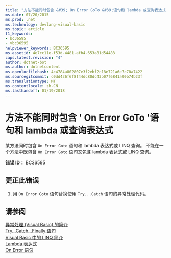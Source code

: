 ```yaml
---
title: "方法不能同时包含 &#39; On Error GoTo &#39;语句和 lambda 或查询表达式"
ms.date: 07/20/2015
ms.prod: .net
ms.technology: devlang-visual-basic
ms.topic: article
f1_keywords:
- bc36595
- vbc36595
helpviewer_keywords: BC36595
ms.assetid: 4e7cc11e-f53d-4481-afb4-653a81d54483
caps.latest.revision: "4"
author: dotnet-bot
ms.author: dotnetcontent
ms.openlocfilehash: 4c4784a802807e3f2ebf2c18e721a6e7c70a7422
ms.sourcegitcommit: c0dd436f6f8f44dc80dc43b07f6841a00b74b23f
ms.translationtype: MT
ms.contentlocale: zh-CN
ms.lasthandoff: 01/19/2018
---
```

# <a name="method-cannot-contain-both-an-39on-error-goto39-statement-and-a-lambda-or-query-expression"></a>方法不能同时包含 &#39; On Error GoTo &#39;语句和 lambda 或查询表达式
某方法同时包含 `On Error Goto` 语句和 lambda 表达式或 LINQ 查询。 不能在一个方法中既包含 `On Error Goto` 语句又包含 lambda 表达式或 LINQ 查询。  
  
 **错误 ID：** BC36595  
  
## <a name="to-correct-this-error"></a>更正此错误  
  
1.  用 `On Error Goto` 语句替换使用 `Try...Catch` 语句的异常处理代码。  
  
## <a name="see-also"></a>请参阅  
 [异常处理 (Visual Basic) 的简介](http://msdn.microsoft.com/library/9792f16a-0cd2-40bd-ace2-f7a4344c0e52)  
 [Try...Catch...Finally 语句](../../visual-basic/language-reference/statements/try-catch-finally-statement.md)  
 [Visual Basic 中的 LINQ 简介](../../visual-basic/programming-guide/language-features/linq/introduction-to-linq.md)  
 [Lambda 表达式](../../visual-basic/programming-guide/language-features/procedures/lambda-expressions.md)  
 [On Error 语句](../../visual-basic/language-reference/statements/on-error-statement.md)
